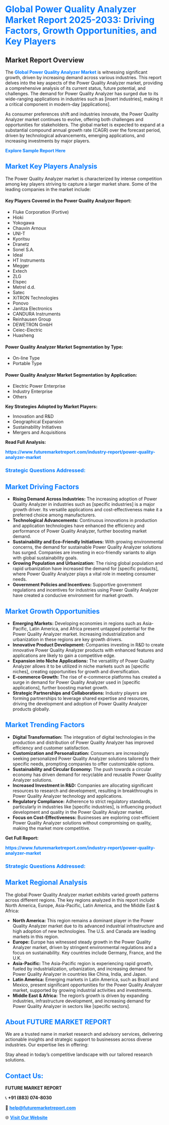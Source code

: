 <h1 style="color: #007BFF;">Global Power Quality Analyzer Market Report 2025-2033: Driving Factors, Growth Opportunities, and Key Players</h1>

<section id="overview">
<h2>Market Report Overview</h2>
<p>The <a href="https://www.futuremarketreport.com/industry-report/power-quality-analyzer-market" style="color: #007BFF; text-decoration: none;"><strong>Global Power Quality Analyzer Market</strong></a> is witnessing significant growth, driven by increasing demand across various industries. This report delves into the key aspects of the Power Quality Analyzer market, providing a comprehensive analysis of its current status, future potential, and challenges. The demand for Power Quality Analyzer has surged due to its wide-ranging applications in industries such as [insert industries], making it a critical component in modern-day [applications].</p>
<p>As consumer preferences shift and industries innovate, the Power Quality Analyzer market continues to evolve, offering both challenges and opportunities for stakeholders. The global market is expected to expand at a substantial compound annual growth rate (CAGR) over the forecast period, driven by technological advancements, emerging applications, and increasing investments by major players.</p>
</section>

<section id="overview">
<p><a href="https://www.futuremarketreport.com/request-sample/reportId=61162" style="color: #007BFF; text-decoration: none;"><strong>Explore Sample Report Here</strong></a></p>
</section>

<section id="key-players">
<h2 style="color: #007BFF;">Market Key Players Analysis</h2>
<p>The Power Quality Analyzer market is characterized by intense competition among key players striving to capture a larger market share. Some of the leading companies in the market include:</p>
<h4>Key Players Covered in the Power Quality Analyzer Report:</h4>
<ul><li>Fluke Corporation (Fortive)</li><li>Hioki</li><li>Yokogawa</li><li>Chauvin Arnoux</li><li>UNI-T</li><li>Kyoritsu</li><li>Dranetz</li><li>Sonel S.A.</li><li>Ideal</li><li>HT Instruments</li><li>Megger</li><li>Extech</li><li>ZLG</li><li>Elspec</li><li>Metrel d.d.</li><li>Satec</li><li>XiTRON Technologies</li><li>Ponovo</li><li>Janitza Electronics</li><li>CANDURA Instruments</li><li>Reinhausen Group</li><li>DEWETRON GmbH</li><li>Ceiec-Electric</li><li>Huasheng</li></ul>
<h4>Power Quality Analyzer Market Segmentation by Type:</h4>
<ul><li>On-line Type</li><li>Portable Type</li></ul>

<h4>Power Quality Analyzer Market Segmentation by Application:</h4>
<ul><li>Electric Power Enterprise</li><li>Industry Enterprise</li><li>Others</li></ul>
<p><strong>Key Strategies Adopted by Market Players:</strong></p>
<ul>
<li>Innovation and R&D</li>
<li>Geographical Expansion</li>
<li>Sustainability Initiatives</li>
<li>Mergers and Acquisitions</li>
</ul>
</section>

<section>
<p><strong>Read Full Analysis: </strong></p><a href="https://www.futuremarketreport.com/industry-report/power-quality-analyzer-market" style="color: #007BFF; text-decoration: none;"><strong>https://www.futuremarketreport.com/industry-report/power-quality-analyzer-market</strong></a>
<h3 style="color: #007BFF;">Strategic Questions Addressed:</h3>
</section>

<section id="driving-factors">
<h2 style="color: #007BFF;">Market Driving Factors</h2>
<ul>
<li><strong>Rising Demand Across Industries:</strong> The increasing adoption of Power Quality Analyzer in industries such as [specific industries] is a major growth driver. Its versatile applications and cost-effectiveness make it a preferred choice among manufacturers.</li>
<li><strong>Technological Advancements:</strong> Continuous innovations in production and application technologies have enhanced the efficiency and performance of Power Quality Analyzer, further boosting market demand.</li>
<li><strong>Sustainability and Eco-Friendly Initiatives:</strong> With growing environmental concerns, the demand for sustainable Power Quality Analyzer solutions has surged. Companies are investing in eco-friendly variants to align with global sustainability goals.</li>
<li><strong>Growing Population and Urbanization:</strong> The rising global population and rapid urbanization have increased the demand for [specific products], where Power Quality Analyzer plays a vital role in meeting consumer needs.</li>
<li><strong>Government Policies and Incentives:</strong> Supportive government regulations and incentives for industries using Power Quality Analyzer have created a conducive environment for market growth.</li>
</ul>
</section>

<section id="growth-opportunities">
<h2 style="color: #007BFF;">Market Growth Opportunities</h2>
<ul>
<li><strong>Emerging Markets:</strong> Developing economies in regions such as Asia-Pacific, Latin America, and Africa present untapped potential for the Power Quality Analyzer market. Increasing industrialization and urbanization in these regions are key growth drivers.</li>
<li><strong>Innovative Product Development:</strong> Companies investing in R&D to create innovative Power Quality Analyzer products with enhanced features and applications are likely to gain a competitive edge.</li>
<li><strong>Expansion into Niche Applications:</strong> The versatility of Power Quality Analyzer allows it to be utilized in niche markets such as [specific niches], creating opportunities for growth and diversification.</li>
<li><strong>E-commerce Growth:</strong> The rise of e-commerce platforms has created a surge in demand for Power Quality Analyzer used in [specific applications], further boosting market growth.</li>
<li><strong>Strategic Partnerships and Collaborations:</strong> Industry players are forming partnerships to leverage shared expertise and resources, driving the development and adoption of Power Quality Analyzer products globally.</li>
</ul>
</section>

<section id="trending-factors">
<h2 style="color: #007BFF;">Market Trending Factors</h2>
<ul>
<li><strong>Digital Transformation:</strong> The integration of digital technologies in the production and distribution of Power Quality Analyzer has improved efficiency and customer satisfaction.</li>
<li><strong>Customization and Personalization:</strong> Consumers are increasingly seeking personalized Power Quality Analyzer solutions tailored to their specific needs, prompting companies to offer customizable options.</li>
<li><strong>Sustainability and Circular Economy:</strong> The push towards a circular economy has driven demand for recyclable and reusable Power Quality Analyzer solutions.</li>
<li><strong>Increased Investment in R&D:</strong> Companies are allocating significant resources to research and development, resulting in breakthroughs in Power Quality Analyzer technology and applications.</li>
<li><strong>Regulatory Compliance:</strong> Adherence to strict regulatory standards, particularly in industries like [specific industries], is influencing product development and quality in the Power Quality Analyzer market.</li>
<li><strong>Focus on Cost-Effectiveness:</strong> Businesses are exploring cost-efficient Power Quality Analyzer solutions without compromising on quality, making the market more competitive.</li>
</ul>
</section>

<section>
<p><strong>Get Full Report: </strong></p><a href="https://www.futuremarketreport.com/industry-report/power-quality-analyzer-market" style="color: #007BFF; text-decoration: none;"><strong>https://www.futuremarketreport.com/industry-report/power-quality-analyzer-market</strong></a>
<h3 style="color: #007BFF;">Strategic Questions Addressed:</h3>
</section>


<section id="regional-analysis">
<h2 style="color: #007BFF;">Market Regional Analysis</h2>
<p>The global Power Quality Analyzer market exhibits varied growth patterns across different regions. The key regions analyzed in this report include North America, Europe, Asia-Pacific, Latin America, and the Middle East & Africa:</p>
<ul>
<li><strong>North America:</strong> This region remains a dominant player in the Power Quality Analyzer market due to its advanced industrial infrastructure and high adoption of new technologies. The U.S. and Canada are leading markets in this region.</li>
<li><strong>Europe:</strong> Europe has witnessed steady growth in the Power Quality Analyzer market, driven by stringent environmental regulations and a focus on sustainability. Key countries include Germany, France, and the U.K.</li>
<li><strong>Asia-Pacific:</strong> The Asia-Pacific region is experiencing rapid growth, fueled by industrialization, urbanization, and increasing demand for Power Quality Analyzer in countries like China, India, and Japan.</li>
<li><strong>Latin America:</strong> Emerging markets in Latin America, such as Brazil and Mexico, present significant opportunities for the Power Quality Analyzer market, supported by growing industrial activities and investments.</li>
<li><strong>Middle East & Africa:</strong> The region’s growth is driven by expanding industries, infrastructure development, and increasing demand for Power Quality Analyzer in sectors like [specific sectors].</li>
</ul>
</section>

<footer>
<h2 style="color: #007BFF;">About FUTURE MARKET REPORT</h2>
<p>We are a trusted name in market research and advisory services, delivering actionable insights and strategic support to businesses across diverse industries. Our expertise lies in offering:</p>

<p>Stay ahead in today’s competitive landscape with our tailored research solutions.</p>

<h2 style="color: #007BFF;">Contact Us:</h2>
<p><strong>FUTURE MARKET REPORT</strong></p>
<p>📞 <strong>+91 (883) 074-8030</strong></p>
<p>📧 <strong><a href="mailto:help@futuremarketreport.com" style="color: #007BFF;">help@futuremarketreport.com</a></strong></p>
<p>🌐 <strong><a href="https://www.futuremarketreport.com/" style="color: #007BFF;">Visit Our Website</a></strong></p>
</footer>